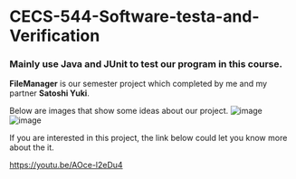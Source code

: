 # CECS-544-Software-testa-and-Verification

### Mainly use ****Java**** and ****JUnit**** to test our program in this course.  </br>



****FileManager**** is our semester project which completed by me and my partner ****Satoshi Yuki****.

Below are images that show some ideas about our project.
![image](https://user-images.githubusercontent.com/18066827/185766790-73cf075d-ff45-44fd-8431-f9f2910b8406.png)
![image](https://user-images.githubusercontent.com/18066827/185766795-4a5768fa-5827-44a2-8d9a-3cee63a856e4.png)


If you are interested in this project, the link below could let you know more about the it.

https://youtu.be/AOce-l2eDu4
